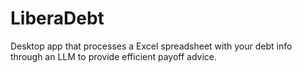 # LiberaDebt
Desktop app that processes a Excel spreadsheet with your debt info through an LLM to provide efficient payoff advice.
